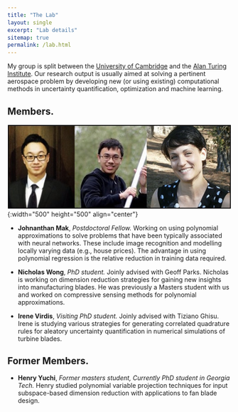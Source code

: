 ```yaml
---
title: "The Lab"
layout: single
excerpt: "Lab details"
sitemap: true
permalink: /lab.html
---
```


My group is split between the [University of Cambridge](https://www.cam.ac.uk) and the [Alan Turing Institute](https://www.turing.ac.uk). Our research output is usually aimed at solving a pertinent aerospace problem by developing new (or using existing) computational methods in uncertainty quantification, optimization and machine learning. 

## Members.
![alt text](https://raw.githubusercontent.com/psesh/psesh.github.io/master/images/group.jpg "Group" ){:width="500" height="500" align="center"} 

- **Johnanthan Mak**, *Postdoctoral Fellow.*
Working on using polynomial approximations to solve problems that have been typically associated with neural networks. These include image recognition and modelling locally varying data (e.g., house prices). The advantage in using polynomial regression is the relative reduction in training data required.

- **Nicholas Wong**, *PhD student.*
Joinly advised with Geoff Parks. Nicholas is working on dimension reduction strategies for gaining new insights into manufacturing blades. He was previously a Masters student with us and worked on compressive sensing methods for polynomial approximations. 

- **Irene Virdis**, *Visiting PhD student.*
Joinly advised with Tiziano Ghisu. Irene is studying various strategies for generating correlated quadrature rules for aleatory uncertainty quantification in numerical simulations of turbine blades. 

## Former Members.
- **Henry Yuchi**, *Former masters student, Currently PhD student in Georgia Tech.*
Henry studied polynomial variable projection techniques for input subspace-based dimension reduction with applications to fan blade design.

